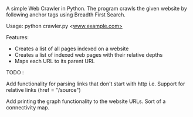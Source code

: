 A simple Web Crawler in Python.
The program crawls the given website by following anchor tags using Breadth First Search.

Usage:
python crawler.py <www.example.com>

Features:
- Creates a list of all pages indexed on a website
- Creates a list of indexed web pages with their relative depths
- Maps each URL to its parent URL

TODO :

Add functionality for parsing links that don't start with http
i.e. Support for relative links (href = "/source")

Add printing the graph functionality to the website URLs.
Sort of a connectivity map.

